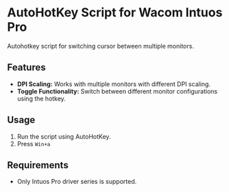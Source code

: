 # AutoHotKey Script for Wacom Intuos Pro

Autohotkey script for switching cursor between multiple monitors.

## Features

- **DPI Scaling:** Works with multiple monitors with different DPI scaling.
- **Toggle Functionality:** Switch between different monitor configurations using the hotkey.

## Usage

1. Run the script using AutoHotKey.
2. Press `Win+a`

## Requirements

- Only Intuos Pro driver series is supported.

